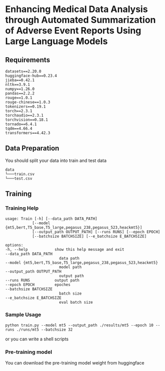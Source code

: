 # Enhancing Medical Data Analysis through Automated Summarization of Adverse Event Reports Using Large Language Models

## Requirements
    datasets==2.20.0
    huggingface-hub==0.23.4
    jieba==0.42.1
    nltk==3.9.1
    numpy==1.26.0
    pandas==2.2.2
    rouge==1.0.1
    rouge-chinese==1.0.3
    tokenizers==0.19.1
    torch==2.3.1
    torchaudio==2.3.1
    torchvision==0.18.1
    tornado==6.4.1
    tqdm==4.66.4
    transformers==4.42.3



## Data Preparation

You should split your data into train and test data

    data
    └───train.csv
    └───test.csv


## Training

### Training Help

    usage: Train [-h] [--data_path DATA_PATH]
                [--model {mt5,bert,T5_base,T5_large,pegasus_238,pegasus_523,heackmt5}]
                [--output_path OUTPUT_PATH] [--runs RUNS] [--epoch EPOCH]
                [--batchsize BATCHSIZE] [--e_batchsize E_BATCHSIZE]

    options:
    -h, --help            show this help message and exit
    --data_path DATA_PATH
                            data path
    --model {mt5,bert,T5_base,T5_large,pegasus_238,pegasus_523,heackmt5}
                            model path
    --output_path OUTPUT_PATH
                            output path
    --runs RUNS           output path
    --epoch EPOCH         epoches
    --batchsize BATCHSIZE
                            batch size
    --e_batchsize E_BATCHSIZE
                            eval batch size


### Sample Usage
    python train.py --model mt5 --output_path ./results/mt5 --epoch 10 --runs ./runs/mt5 --batchsize 32

or you can write a shell scripts


### Pre-training model

You can download the pre-training model weight from huggingface
